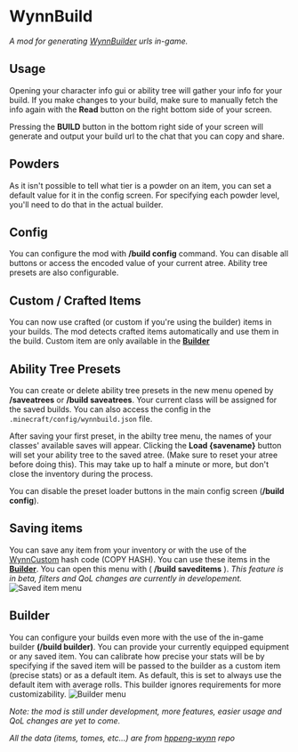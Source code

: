 # WynnBuild
_A mod for generating [WynnBuilder](https://wynnbuilder.github.io/builder/) urls in-game._

## Usage
Opening your character info gui or ability tree will gather your info for your build. If you make changes to your build, make sure to manually fetch the info again with the **Read** button on the right bottom side of your screen.

Pressing the **BUILD** button in the bottom right side of your screen will generate and output your build url to the chat that you can copy and share.

## Powders
As it isn't possible to tell what tier is a powder on an item, you can set a default value for it in the config screen. For specifying each powder level, you'll need to do that in the actual builder.

## Config
You can configure the mod with **/build config** command. You can disable all buttons or access the encoded value of your current atree.
Ability tree presets are also configurable.

## Custom / Crafted Items
You can now use crafted (or custom if you're using the builder) items in your builds. The mod detects crafted items automatically and use them in the build. Custom item are only available in the [**Builder**](#Builder)

## Ability Tree Presets
You can create or delete ability tree presets in the new menu opened by **/saveatrees** or **/build saveatrees**.
Your current class will be assigned for the saved builds.
You can also access the config in the `.minecraft/config/wynnbuild.json` file.

After saving your first preset, in the abilty tree menu, the names of your classes' available saves will appear. Clicking the **Load {savename}** button will set your ability tree to the saved atree. (Make sure to reset your atree before doing this). This may take up to half a minute or more, but don't close the inventory during the process.

You can disable the preset loader buttons in the main config screen (**/build config**).

## Saving items
You can save any item from your inventory or with the use of the [WynnCustom](https://hppeng-wynn.github.io/custom/) hash code (COPY HASH). You can use these items in the [**Builder**](#Builder). You can open this menu with ( **/build saveditems** ). _This feature is in beta, filters and QoL changes are currently in developement._
![Saved item menu](https://cdn.modrinth.com/data/cached_images/4b6dcc20e856104e46acbf62c9951f9f45e50235.png)

## Builder
You can configure your builds even more with the use of the in-game builder **(/build builder)**. You can provide your currently equipped equipment or any saved item. You can calibrate how precise your stats will be by specifying if the saved item will be passed to the builder as a custom item (precise stats) or as a default item. As default, this is set to always use the default item with average rolls. This builder ignores requirements for more customizability.
![Builder menu](https://cdn.modrinth.com/data/cached_images/9b5ae01f0888f1ea0836471d061de6139f5fdba0.png)

_Note: the mod is still under development, more features, easier usage and QoL changes are yet to come._

_All the data (items, tomes, etc...) are from [hppeng-wynn](https://github.com/hppeng-wynn/hppeng-wynn.github.io) repo_
